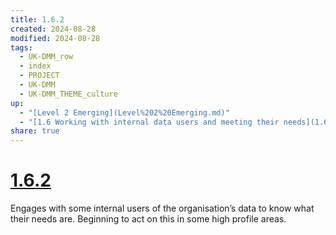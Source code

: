 ```yaml
---
title: 1.6.2
created: 2024-08-28
modified: 2024-08-28
tags:
  - UK-DMM_row
  - index
  - PROJECT
  - UK-DMM
  - UK-DMM_THEME_culture
up:
  - "[Level 2 Emerging](Level%202%20Emerging.md)"
  - "[1.6 Working with internal data users and meeting their needs](1.6%20Working%20with%20internal%20data%20users%20and%20meeting%20their%20needs.md)"
share: true
---
```

# [1.6.2](1.6.2.md)

Engages with some internal users of the organisation’s data to know what their needs are. Beginning to act on this in some high profile areas.
